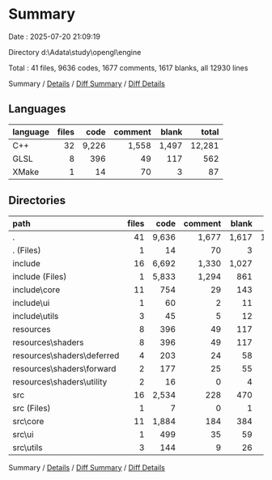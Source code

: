 # Summary

Date : 2025-07-20 21:09:19

Directory d:\\Adata\\study\\opengl\\engine

Total : 41 files,  9636 codes, 1677 comments, 1617 blanks, all 12930 lines

Summary / [Details](details.md) / [Diff Summary](diff.md) / [Diff Details](diff-details.md)

## Languages
| language | files | code | comment | blank | total |
| :--- | ---: | ---: | ---: | ---: | ---: |
| C++ | 32 | 9,226 | 1,558 | 1,497 | 12,281 |
| GLSL | 8 | 396 | 49 | 117 | 562 |
| XMake | 1 | 14 | 70 | 3 | 87 |

## Directories
| path | files | code | comment | blank | total |
| :--- | ---: | ---: | ---: | ---: | ---: |
| . | 41 | 9,636 | 1,677 | 1,617 | 12,930 |
| . (Files) | 1 | 14 | 70 | 3 | 87 |
| include | 16 | 6,692 | 1,330 | 1,027 | 9,049 |
| include (Files) | 1 | 5,833 | 1,294 | 861 | 7,988 |
| include\\core | 11 | 754 | 29 | 143 | 926 |
| include\\ui | 1 | 60 | 2 | 11 | 73 |
| include\\utils | 3 | 45 | 5 | 12 | 62 |
| resources | 8 | 396 | 49 | 117 | 562 |
| resources\\shaders | 8 | 396 | 49 | 117 | 562 |
| resources\\shaders\\deferred | 4 | 203 | 24 | 58 | 285 |
| resources\\shaders\\forward | 2 | 177 | 25 | 55 | 257 |
| resources\\shaders\\utility | 2 | 16 | 0 | 4 | 20 |
| src | 16 | 2,534 | 228 | 470 | 3,232 |
| src (Files) | 1 | 7 | 0 | 1 | 8 |
| src\\core | 11 | 1,884 | 184 | 384 | 2,452 |
| src\\ui | 1 | 499 | 35 | 59 | 593 |
| src\\utils | 3 | 144 | 9 | 26 | 179 |

Summary / [Details](details.md) / [Diff Summary](diff.md) / [Diff Details](diff-details.md)